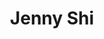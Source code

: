 ---
layout: project
order: 1
title: Jenny Shi
desc: Art portfolio for a painter and artist based in Palo Alto.
type: Client Work
language: "Jekyll"
main_image_url: "/assets/images/client-work/jenny-shi.png"
link: "https://jennyshi.me"
goto_text: "Go to website"
---